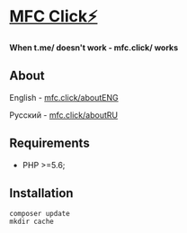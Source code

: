 
# [MFC Click⚡️](https://mfc.click)
**When t.me/ doesn't work - mfc.click/ works**

## About
English - [mfc.click/aboutENG](https://mfc.click/about?lang=eng)

Русский - [mfc.click/aboutRU](https://mfc.click/about?lang=ru)

## Requirements
* PHP >=5.6;

## Installation

```
composer update
mkdir cache
```
